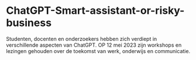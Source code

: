 # ChatGPT-Smart-assistant-or-risky-business
Studenten, docenten en onderzoekers hebben zich verdiept in verschillende aspecten van ChatGPT. OP 12 mei 2023 zijn workshops en lezingen gehouden over de toekomst van werk, onderwijs en communicatie. 
